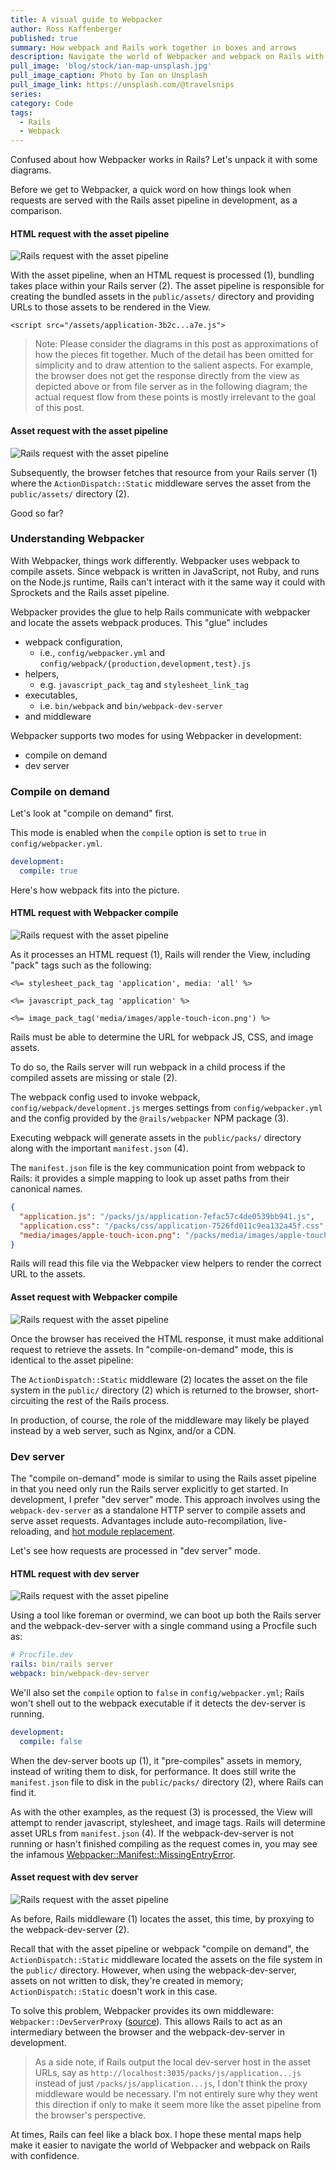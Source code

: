 ```yaml
---
title: A visual guide to Webpacker
author: Ross Kaffenberger
published: true
summary: How webpack and Rails work together in boxes and arrows
description: Navigate the world of Webpacker and webpack on Rails with confidence using this helpful set of mental maps I put together.
pull_image: 'blog/stock/ian-map-unsplash.jpg'
pull_image_caption: Photo by Ian on Unsplash
pull_image_link: https://unsplash.com/@travelsnips
series:
category: Code
tags:
  - Rails
  - Webpack
---
```


Confused about how Webpacker works in Rails? Let's unpack it with some diagrams.

Before we get to Webpacker, a quick word on how things look when requests are served with the Rails asset pipeline in development, as a comparison.

#### HTML request with the asset pipeline

![Rails request with the asset pipeline](blog/visual-guide-to-webpacker/webpacker-asset-pipeline-1.png)

With the asset pipeline, when an HTML request is processed (1), bundling takes place within your Rails server (2). The asset pipeline is responsible for creating the bundled assets in the `public/assets/` directory and providing URLs to those assets to be rendered in the View.

```
<script src="/assets/application-3b2c...a7e.js">
```

> Note: Please consider the diagrams in this post as approximations of how the pieces fit together. Much of the detail has been omitted for simplicity and to draw attention to the salient aspects. For example, the browser does not get the response directly from the view as depicted above or from file server as in the following diagram; the actual request flow from these points is mostly irrelevant to the goal of this post.

#### Asset request with the asset pipeline

![Rails request with the asset pipeline](blog/visual-guide-to-webpacker/webpacker-asset-pipeline-2.png)

Subsequently, the browser fetches that resource from your Rails server (1) where the `ActionDispatch::Static` middleware serves the asset from the `public/assets/` directory (2).

Good so far?

### Understanding Webpacker

With Webpacker, things work differently. Webpacker uses webpack to compile assets. Since webpack is written in JavaScript, not Ruby, and runs on the Node.js runtime, Rails can't interact with it the same way it could with Sprockets and the Rails asset pipeline.

Webpacker provides the glue to help Rails communicate with webpacker and locate the assets webpack produces. This "glue" includes

- webpack configuration,
  - i.e., `config/webpacker.yml` and `config/webpack/{production,development,test}.js`
- helpers,
  - e.g. `javascript_pack_tag` and `stylesheet_link_tag`
- executables,
  - i.e. `bin/webpack` and `bin/webpack-dev-server`
- and middleware

Webpacker supports two modes for using Webpacker in development:

- compile on demand
- dev server

### Compile on demand

Let's look at "compile on demand" first.

This mode is enabled when the `compile` option is set to `true` in `config/webpacker.yml`.

```yaml
development:
  compile: true
```

Here's how webpack fits into the picture.

#### HTML request with Webpacker compile

![Rails request with the asset pipeline](blog/visual-guide-to-webpacker/webpacker-compile-1.png)

As it processes an HTML request (1), Rails will render the View, including "pack" tags such as the following:

```erb
<%= stylesheet_pack_tag 'application', media: 'all' %>

<%= javascript_pack_tag 'application' %>

<%= image_pack_tag('media/images/apple-touch-icon.png') %>
```

Rails must be able to determine the URL for webpack JS, CSS, and image assets.

To do so, the Rails server will run webpack in a child process if the compiled assets are missing or stale (2).

The webpack config used to invoke webpack, `config/webpack/development.js` merges settings from `config/webpacker.yml` and the config provided by the `@rails/webpacker` NPM package (3).

Executing webpack will generate assets in the `public/packs/` directory along with the important `manifest.json` (4).

The `manifest.json` file is the key communication point from webpack to Rails: it provides a simple mapping to look up asset paths from their canonical names.

```json
{
  "application.js": "/packs/js/application-7efac57c4de0539bb941.js",
  "application.css": "/packs/css/application-7526fd011c9ea132a45f.css",
  "media/images/apple-touch-icon.png": "/packs/media/images/apple-touch-icon-b8d7025d5da762a9c1dd30980f412c92.png"
}
```

Rails will read this file via the Webpacker view helpers to render the correct URL to the assets.

#### Asset request with Webpacker compile

![Rails request with the asset pipeline](blog/visual-guide-to-webpacker/webpacker-compile-2.png)

Once the browser has received the HTML response, it must make additional request to retrieve the assets. In "compile-on-demand" mode, this is identical to the asset pipeline:

The `ActionDispatch::Static` middleware (2) locates the asset on the file system in the `public/` directory (2) which is returned to the browser, short-circuiting the rest of the Rails process.

In production, of course, the role of the middleware may likely be played instead by a web server, such as Nginx, and/or a CDN.

### Dev server

The "compile on-demand" mode is similar to using the Rails asset pipeline in that you need only run the Rails server explicitly to get started. In development, I prefer "dev server" mode. This approach involves using the `webpack-dev-server` as a standalone HTTP server to compile assets and serve asset requests. Advantages include auto-recompilation, live-reloading, and [hot module replacement](https://webpack.js.org/concepts/hot-module-replacement/).

Let's see how requests are processed in "dev server" mode.

#### HTML request with dev server

![Rails request with the asset pipeline](blog/visual-guide-to-webpacker/webpacker-dev-server-1.png)

Using a tool like foreman or overmind, we can boot up both the Rails server and the webpack-dev-server with a single command using a Procfile such as:

```yaml
# Procfile.dev
rails: bin/rails server
webpack: bin/webpack-dev-server
```

We'll also set the `compile` option to `false` in `config/webpacker.yml`; Rails won't shell out to the webpack executable if it detects the dev-server is running.

```yaml
development:
  compile: false
```

When the dev-server boots up (1), it "pre-compiles" assets in memory, instead of writing them to disk, for performance. It does still write the `manifest.json` file to disk in the `public/packs/` directory (2), where Rails can find it.

As with the other examples, as the request (3) is processed, the View will attempt to render javascript, stylesheet, and image tags. Rails will determine asset URLs from `manifest.json` (4). If the webpack-dev-server is not running or hasn't finished compiling as the request comes in, you may see the infamous [Webpacker::Manifest::MissingEntryError](https://github.com/rails/webpacker/issues/1730).

#### Asset request with dev server

![Rails request with the asset pipeline](blog/visual-guide-to-webpacker/webpacker-dev-server-2.png)

As before, Rails middleware (1) locates the asset, this time, by proxying to the webpack-dev-server (2).

Recall that with the asset pipeline or webpack "compile on demand", the `ActionDispatch::Static` middleware located the assets on the file system in the `public/` directory. However, when using the webpack-dev-server, assets on not written to disk, they're created in memory; `ActionDispatch::Static` doesn't work in this case.

To solve this problem, Webpacker provides its own middleware: `Webpacker::DevServerProxy` ([source](https://github.com/rails/webpacker/blob/bf278f9787704ed0f78038ad7d36c008abc2edfd/lib/webpacker/dev_server_proxy.rb#L3)). This allows Rails to act as an intermediary between the browser and the webpack-dev-server in development.

> As a side note, if Rails output the local dev-server host in the asset URLs, say as `http://localhost:3035/packs/js/application...js` instead of just `/packs/js/application...js`, I don't think the proxy middleware would be necessary. I'm not entirely sure why they went this direction if only to make it seem more like the asset pipeline from the browser's perspective.

At times, Rails can feel like a black box. I hope these mental maps help make it easier to navigate the world of Webpacker and webpack on Rails with confidence.
